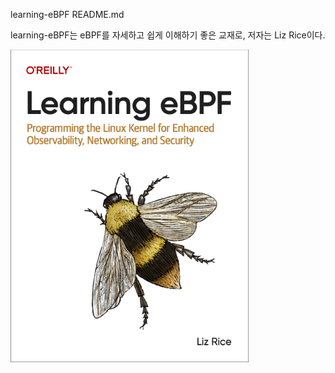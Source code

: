 learning-eBPF README.md

learning-eBPF는 eBPF를 자세하고 쉽게 이해하기 좋은 교재로, 저자는 Liz Rice이다.

<img src="../.picture/learning-ebpf-cover.png" height=500 />
